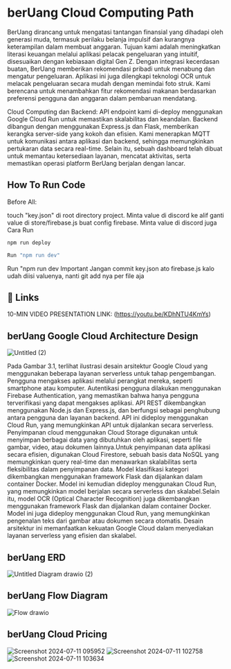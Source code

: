 
# berUang Cloud Computing Path

BerUang dirancang untuk mengatasi tantangan finansial yang dihadapi oleh generasi muda, termasuk perilaku belanja impulsif dan kurangnya keterampilan dalam membuat anggaran. Tujuan kami adalah meningkatkan literasi keuangan melalui aplikasi pelacak pengeluaran yang intuitif, disesuaikan dengan kebiasaan digital Gen Z. Dengan integrasi kecerdasan buatan, BerUang memberikan rekomendasi pribadi untuk menabung dan mengatur pengeluaran. Aplikasi ini juga dilengkapi teknologi OCR untuk melacak pengeluaran secara mudah dengan memindai foto struk. Kami berencana untuk menambahkan fitur rekomendasi makanan berdasarkan preferensi pengguna dan anggaran dalam pembaruan mendatang.

Cloud Computing dan Backend: API endpoint kami di-deploy menggunakan Google Cloud Run untuk memastikan skalabilitas dan keandalan. Backend dibangun dengan menggunakan Express.js dan Flask, memberikan kerangka server-side yang kokoh dan efisien. Kami menerapkan MQTT untuk komunikasi antara aplikasi dan backend, sehingga memungkinkan pertukaran data secara real-time. Selain itu, sebuah dashboard telah dibuat untuk memantau ketersediaan layanan, mencatat aktivitas, serta memastikan operasi platform BerUang berjalan dengan lancar.


## How To Run Code
Before All:

touch "key.json" di root directory project. Minta value di discord ke alif
ganti value di store/firebase.js buat config firebase. Minta value di discord juga
Cara Run

```bash
npm run deploy
```
```bash
Run "npm run dev"
```

Run "npm run dev
Important
Jangan commit key.json ato firebase.js kalo udah diisi valuenya, nanti git add nya per file aja
## 🔗 Links

10-MIN VIDEO PRESENTATION LINK:
(https://youtu.be/KDhNTU4KmYs)






## berUang Google Cloud Architecture Design

![Untitled (2)](https://github.com/berUang-Capstone/CC/assets/92311039/d5b395dd-4c91-437b-8b6a-211befb5a51e)


Pada Gambar 3.1, terlihat ilustrasi desain arsitektur Google Cloud yang menggunakan beberapa layanan serverless untuk tahap pengembangan. Pengguna mengakses aplikasi melalui perangkat mereka, seperti smartphone atau komputer. Autentikasi pengguna dilakukan menggunakan Firebase Authentication, yang memastikan bahwa hanya pengguna terverifikasi yang dapat mengakses aplikasi.
API REST dikembangkan menggunakan Node.js dan Express.js, dan berfungsi sebagai penghubung antara pengguna dan layanan backend. API ini dideploy menggunakan Cloud Run, yang memungkinkan API untuk dijalankan secara serverless. Penyimpanan cloud menggunakan Cloud Storage digunakan untuk menyimpan berbagai data yang dibutuhkan oleh aplikasi, seperti file gambar, video, atau dokumen lainnya.Untuk penyimpanan data aplikasi secara efisien, digunakan Cloud Firestore, sebuah basis data NoSQL yang memungkinkan query real-time dan menawarkan skalabilitas serta fleksibilitas dalam penyimpanan data. 
Model klasifikasi kategori dikembangkan menggunakan framework Flask dan dijalankan dalam container Docker. Model ini kemudian dideploy menggunakan Cloud Run, yang memungkinkan model berjalan secara serverless dan skalabel.Selain itu, model OCR (Optical Character Recognition) juga dikembangkan menggunakan framework Flask dan dijalankan dalam container Docker. Model ini juga dideploy menggunakan Cloud Run, yang memungkinkan pengenalan teks dari gambar atau dokumen secara otomatis. Desain arsitektur ini memanfaatkan kekuatan Google Cloud dalam menyediakan layanan serverless yang efisien dan skalabel. 



## berUang ERD
![Untitled Diagram drawio (2)](https://github.com/berUang-Capstone/CC/assets/92311039/2e2e3d48-406a-43e7-8e06-963b7439317f)
## berUang Flow Diagram
![Flow drawio](https://github.com/berUang-Capstone/CC/assets/92311039/4f4c4321-e2b3-43c2-a8a2-39b8afc52a82)

## berUang Cloud Pricing 
![Screenshot 2024-07-11 095952](https://github.com/berUang-Capstone/CC/assets/92311039/6235d1e4-ec3e-412b-9c4c-67487d5d52fc)
![Screenshot 2024-07-11 102758](https://github.com/berUang-Capstone/CC/assets/92311039/8b93894b-6a19-4898-9585-444211deef55)
![Screenshot 2024-07-11 103634](https://github.com/berUang-Capstone/CC/assets/92311039/e65efb54-5f74-48ea-be7e-a9f331722a04)
